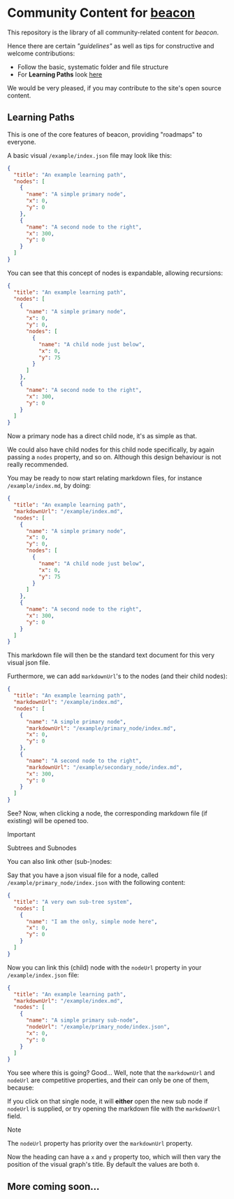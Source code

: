# Community Content for [**beacon**](https://github.com/kjellherzke/beacon)

This repository is the library of all community-related content for _beacon_.

Hence there are certain _"guidelines"_ as well as tips for constructive and welcome contributions:

- Follow the basic, systematic folder and file structure
- For **Learning Paths** look [here](#learning-paths)

We would be very pleased, if you may contribute to the site's open source content.

## Learning Paths

This is one of the core features of beacon, providing "roadmaps" to everyone.

A basic visual `/example/index.json` file may look like this:

```json
{
  "title": "An example learning path",
  "nodes": [
    {
      "name": "A simple primary node",
      "x": 0,
      "y": 0
    },
    {
      "name": "A second node to the right",
      "x": 300,
      "y": 0
    }
  ]
}
```

You can see that this concept of nodes is expandable, allowing recursions:

```json
{
  "title": "An example learning path",
  "nodes": [
    {
      "name": "A simple primary node",
      "x": 0,
      "y": 0,
      "nodes": [
        {
          "name": "A child node just below",
          "x": 0,
          "y": 75
        }
      ]
    },
    {
      "name": "A second node to the right",
      "x": 300,
      "y": 0
    }
  ]
}
```

Now a primary node has a direct child node, it's as simple as that.

We could also have child nodes for this child node specifically, by again passing a `nodes` property, and so on. Although this design behaviour is not really recommended.

You may be ready to now start relating markdown files, for instance `/example/index.md`, by doing:

```json
{
  "title": "An example learning path",
  "markdownUrl": "/example/index.md",
  "nodes": [
    {
      "name": "A simple primary node",
      "x": 0,
      "y": 0,
      "nodes": [
        {
          "name": "A child node just below",
          "x": 0,
          "y": 75
        }
      ]
    },
    {
      "name": "A second node to the right",
      "x": 300,
      "y": 0
    }
  ]
}
```

This markdown file will then be the standard text document for this very visual json file.

Furthermore, we can add `markdownUrl`'s to the nodes (and their child nodes):

```json
{
  "title": "An example learning path",
  "markdownUrl": "/example/index.md",
  "nodes": [
    {
      "name": "A simple primary node",
      "markdownUrl": "/example/primary_node/index.md",
      "x": 0,
      "y": 0
    },
    {
      "name": "A second node to the right",
      "markdownUrl": "/example/secondary_node/index.md",
      "x": 300,
      "y": 0
    }
  ]
}
```

See? Now, when clicking a node, the corresponding markdown file (if existing) will be opened too.

> [!IMPORTANT]
> Subtrees and Subnodes

You can also link other (sub-)nodes:

Say that you have a json visual file for a node, called `/example/primary_node/index.json` with the following content:

```json
{
  "title": "A very own sub-tree system",
  "nodes": [
    {
      "name": "I am the only, simple node here",
      "x": 0,
      "y": 0
    }
  ]
}
```

Now you can link this (child) node with the `nodeUrl` property in your `/example/index.json` file:

```json
{
  "title": "An example learning path",
  "markdownUrl": "/example/index.md",
  "nodes": [
    {
      "name": "A simple primary sub-node",
      "nodeUrl": "/example/primary_node/index.json",
      "x": 0,
      "y": 0
    }
  ]
}
```

You see where this is going? Good... Well, note that the `markdownUrl` and `nodeUrl` are competitive properties, and their can only be one of them, because:

If you click on that single node, it will **either** open the new sub node if `nodeUrl` is supplied, or try opening the markdown file with the `markdownUrl` field.

> [!NOTE]
> The `nodeUrl` property has priority over the `markdownUrl` property.

Now the heading can have a `x` and `y` property too, which will then vary the position of the visual graph's title.
By default the values are both `0`.

## More coming soon...
